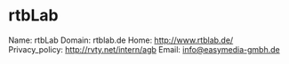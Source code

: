 
# rtbLab

Name: rtbLab
Domain: rtblab.de
Home: http://www.rtblab.de/
Privacy_policy: http://rvty.net/intern/agb
Email: info@easymedia-gmbh.de
